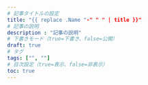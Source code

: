 ```yaml
---
# 記事タイトルの設定
title: "{{ replace .Name "-" " " | title }}"
# 記事の説明
description : "記事の説明"
# 下書きモード（true=下書き、false=公開）
draft: true
# タグ
tags: ["", ""]
# 目次設定（true=表示、false=非表示）
toc: true
---
```



